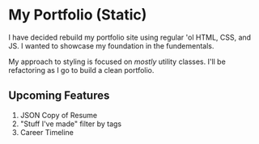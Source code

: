 # My Portfolio (Static)

I have decided rebuild my portfolio site using regular 'ol HTML, CSS, and JS. I wanted to showcase my foundation in the fundementals.

My approach to styling is focused on _mostly_ utility classes. I'll be refactoring as I go to build a clean portfolio.

## Upcoming Features

1. JSON Copy of Resume
2. "Stuff I've made" filter by tags
3. Career Timeline